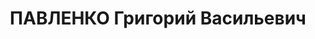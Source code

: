 ---
title: ПАВЛЕНКО Григорий Васильевич
description: 'Род. 21.01.1901, Черниговская обл., Холмен. р-н, с. Орловка, украинец,
  обр.: высшее, агроном, член КП(б)У с 1931 по 1937. Проживал: Винницкая обл., г.
  Могилев-Подольский. Зав.окружным земельным управлением

  Арестован Могилев-Подольским отд.НКВД 18.09.1937. Обв. по ст. 54-7, 8, 11 УК УССР.
  Приговор: ВК ВС СССР, 26.12.1937 – ВМН с конфискацией имущества. Расстрелян 27.12.1937.

  Реабилитирован Прокуратурой Винницкой обл. 24.09.1991'
---